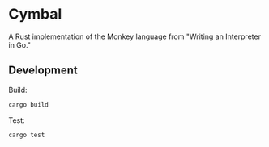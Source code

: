 # Cymbal

A Rust implementation of the Monkey language from "Writing an Interpreter in Go."

## Development

Build:

```sh
cargo build
```

Test:

```sh
cargo test
```

